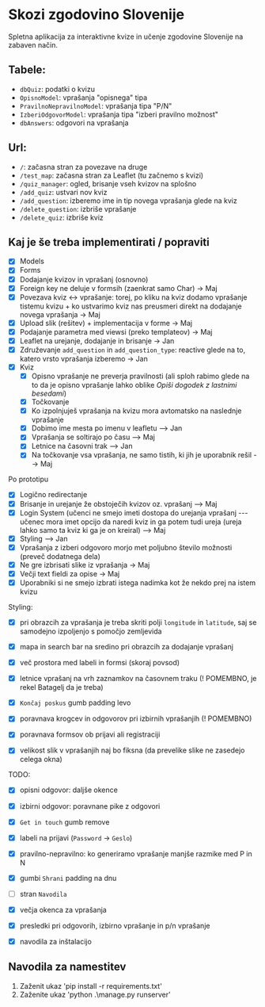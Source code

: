 # Skozi zgodovino Slovenije

Spletna aplikacija za interaktivne kvize in učenje zgodovine Slovenije na zabaven način.

## Tabele:
- `dbQuiz`: podatki o kvizu
- `OpisnoModel`: vprašanja "opisnega" tipa
- `PravilnoNepravilnoModel`: vprašanja tipa "P/N"
- `IzberiOdgovorModel`: vprašanja tipa "izberi pravilno možnost"
- `dbAnswers`: odgovori na vprašanja

## Url:
- `/`: začasna stran za povezave na druge
- `/test_map`: začasna stran za Leaflet (tu začnemo s kvizi)
- `/quiz_manager`: ogled, brisanje vseh kvizov na splošno
- `/add_quiz`: ustvari nov kviz
- `/add_question`: izberemo ime in tip novega vprašanja glede na kviz
- `/delete_question`: izbriše vprašanje
- `/delete_quiz`: izbriše kviz

## Kaj je še treba implementirati / popraviti
- [x] Models
- [x] Forms
- [x] Dodajanje kvizov in vprašanj (osnovno)
- [x] Foreign key ne deluje v formsih (zaenkrat samo Char) ->  Maj
- [x] Povezava kviz <-> vprašanje: torej, po kliku na kviz dodamo vprašanje tistemu kvizu + ko ustvarimo kviz nas preusmeri direkt na dodajanje novega vprašanja ->  Maj
- [x] Upload slik (rešitev) + implementacija v forme -> Maj
- [x] Podajanje parametra med viewsi (preko templateov) -> Maj
- [x] Leaflet na urejanje, dodajanje in brisanje -> Jan
- [x] Združevanje `add_question` in `add_question_type`: reactive glede na to, katero vrsto vprašanja izberemo -> Jan
- [x] Kviz
    - [x] Opisno vprašanje ne preverja pravilnosti (ali sploh rabimo glede na to da je opisno vprašanje lahko oblike *Opiši dogodek z lastnimi besedami*)
    - [x] Točkovanje
    - [x] Ko izpolnjuješ vprašanja na kvizu mora avtomatsko na naslednje vprašanje
    - [x] Dobimo ime mesta po imenu v leafletu --> Jan
    - [x] Vprašanja se soltirajo po času --> Maj
    - [x] Letnice na časovni trak --> Jan
    - [x] Na točkovanje vsa vprašanja, ne samo tistih, ki jih je uporabnik rešil --> Maj

Po prototipu
- [x] Logično redirectanje
- [x] Brisanje in urejanje že obstoječih kvizov oz. vprašanj --> Maj
- [x] Login System (učenci ne smejo imeti dostopa do urejanja vprašanj --- učenec mora imet opcijo da naredi kviz in ga potem tudi ureja (ureja lahko samo ta kviz ki ga je on kreiral) --> Maj
- [x] Styling  --> Jan
- [x] Vprašanja z izberi odgovoro morjo met poljubno število možnosti (preveč dodatnega dela)
- [x] Ne gre izbrisati slike iz vprašanja -> Maj
- [x] Večji text fieldi za opise -> Maj
- [x] Uporabniki si ne smejo izbrati istega nadimka kot že nekdo prej na istem kvizu

Styling:
- [x] pri obrazcih za vprašanja je treba skriti polji `longitude` in `latitude`, saj se samodejno izpoljenjo s pomočjo zemljevida
- [x] mapa in search bar na sredino pri obrazcih za dodajanje vprašanj
- [x] več prostora med labeli in formsi (skoraj povsod)
- [x] letnice vprašanj na vrh zaznamkov na časovnem traku (! POMEMBNO, je rekel Batagelj da je treba)
- [x] `Končaj poskus` gumb padding levo
- [x] poravnava krogcev in odgovorov pri izbirnih vprašanjih (! POMEMBNO)
- [x] poravnava formsov ob prijavi ali registraciji
- [x] velikost slik v vprašanjih naj bo fiksna (da prevelike slike ne zasedejo celega okna)


TODO:
- [x] opisni odgovor: daljše okence
- [x] izbirni odgovor: poravnane pike z odgovori
- [x] `Get in touch` gumb remove
- [x] labeli na prijavi (`Password` -> `Geslo`)
- [x] pravilno-nepravilno: ko generiramo vprašanje manjše razmike med P in N
- [x] gumbi `Shrani` padding na dnu
- [ ] stran `Navodila`
- [x] večja okenca za vprašanja
- [x] presledki pri odgovorih, izbirno vprašanje in p/n vprašanje
- [x] navodila za inštalacijo 


## Navodila za namestitev
1. Zaženit ukaz 'pip install -r requirements.txt'
2. Zaženite ukaz 'python .\manage.py runserver'
